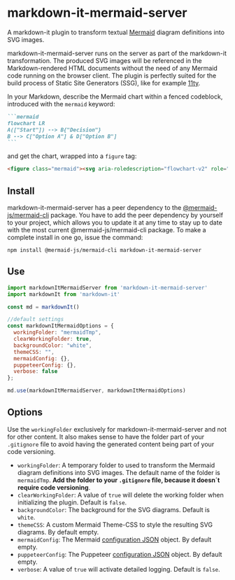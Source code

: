 # markdown-it-mermaid-server

A markdown-it plugin to transform textual [Mermaid](https://mermaid.js.org) diagram definitions into SVG images.

markdown-it-mermaid-server runs on the server as part of the markdown-it transformation. The produced SVG images will be referenced in the Markdown-rendered HTML documents without the need of any Mermaid code running on the browser client. The plugin is perfectly suited for the build process of Static Site Generators (SSG), like for example [11ty](https://www.11ty.dev).

In your Markdown, describe the Mermaid chart within a fenced codeblock, introduced with the `mermaid` keyword:

~~~markdown
```mermaid
flowchart LR
A(["Start"]) --> B{"Decision"}
B --> C["Option A"] & D["Option B"]
```
~~~

and get the chart, wrapped into a `figure` tag:

```html
<figure class="mermaid"><svg aria-roledescription="flowchart-v2" role="graphics-document document" viewBox="0 0 410.96875 174" ..></svg></figure>
```


## Install

markdown-it-mermaid-server has a peer dependency to the [@mermaid-js/mermaid-cli](https://www.npmjs.com/package/@mermaid-js/mermaid-cli/) package. You have to add the peer dependency by yourself to your project, which allows you to update it at any time to stay up to date with the most current @mermaid-js/mermaid-cli package. To make a complete install in one go, issue the command:

`npm install @mermaid-js/mermaid-cli markdown-it-mermaid-server`

## Use

```js
import markdownItMermaidServer from 'markdown-it-mermaid-server'
import markdownIt from 'markdown-it'

const md = markdownIt()

//default settings
const markdownItMermaidOptions = {
  workingFolder: "mermaidTmp",
  clearWorkingFolder: true,
  backgroundColor: "white",
  themeCSS: "",
  mermaidConfig: {},
  puppeteerConfig: {},
  verbose: false
};

md.use(markdownItMermaidServer, markdownItMermaidOptions)
```

## Options

Use the `workingFolder` exclusively for markdown-it-mermaid-server and not for other content. It also makes sense to have the folder part of your `.gitignore` file to avoid having the generated content being part of your code versioning.

- `workingFolder`: A temporary folder to used to transform the Mermaid diagram definitions into SVG images. The default name of the folder is `mermaidTmp`. **Add the folder to your `.gitignore` file, because it doesn´t require code versioning**.
- `clearWorkingFolder`: A value of `true` will delete the working folder when initializing the plugin. Default is `false`.
- `backgroundColor`: The background for the SVG diagrams. Default is `white`.
- `themeCSS`: A custom Mermaid Theme-CSS to style the resulting SVG diagrams. By default empty.
- `mermaidConfig`: The Mermaid [configuration JSON](https://mermaid.js.org/config/schema-docs/config.html) object. By default empty.
- `puppeteerConfig`: The Puppeteer [configuration JSON](https://pptr.dev/guides/configuration) object. By default empty.
- `verbose`: A value of `true` will activate detailed logging. Default is `false`.
